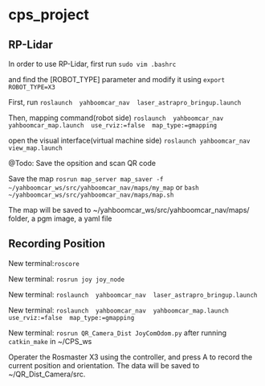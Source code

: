 # cps_project
## RP-Lidar
In order to use RP-Lidar, first run `sudo vim .bashrc`

and find the [ROBOT_TYPE] parameter and modify it using `export  ROBOT_TYPE=X3`

First, run `roslaunch  yahboomcar_nav  laser_astrapro_bringup.launch`

Then, mapping command(robot side) `roslaunch  yahboomcar_nav  yahboomcar_map.launch  use_rviz:=false  map_type:=gmapping`

open the visual interface(virtual machine side) `roslaunch yahboomcar_nav view_map.launch`

@Todo: Save the opsition and scan QR code

Save the map `rosrun map_server map_saver -f ~/yahboomcar_ws/src/yahboomcar_nav/maps/my_map` or `bash ~/yahboomcar_ws/src/yahboomcar_nav/maps/map.sh`

The map will be saved to ~/yahboomcar_ws/src/yahboomcar_nav/maps/ folder, a pgm image, a yaml file

## Recording Position
New terminal:`roscore`

New terminal: `rosrun joy joy_node`

New terminal: `roslaunch  yahboomcar_nav  laser_astrapro_bringup.launch`

New terminal: `roslaunch  yahboomcar_nav  yahboomcar_map.launch  use_rviz:=false  map_type:=gmapping `

New terminal: `rosrun QR_Camera_Dist JoyComOdom.py` after running `catkin_make` in ~/CPS_ws

Operater the Rosmaster X3 using the controller, and press A to record the current position and orientation. The data will be saved to  ~/QR_Dist_Camera/src.
